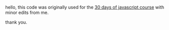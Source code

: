 hello, this code was originally used for the [30 days of javascript course](https://github.com/wesbos/JavaScript30) with minor edits from me.

thank you.
